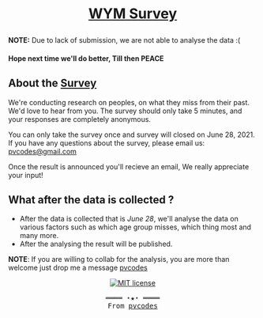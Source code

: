 <h1 align=center>

[WYM Survey](https://pvcodes.github.io/wym_survey)

</h1>
<p>

<p><b>NOTE:</b> Due to lack of submission, we are not able to analyse the               data :(</p>

#### Hope next time we'll do better, Till then PEACE

## About the [ Survey](https://pvcodes.github.io/wym_survey)

We're conducting research on peoples, on what they miss from their past. We'd love to hear from you. The survey should only take 5 minutes, and your responses are completely anonymous.

You can only take the survey once and survey will closed on June 28, 2021. If you have any questions about the survey, please email us: pvcodes@gmail.com

Once the result is announced you'll recieve an email, We really appreciate your input!

## What after the data is collected ?

- After the data is collected that is <i>June 28</i>, we'll analyse the data on various factors such as which age group misses, which thing most and many more.
- After the analysing the result will be published.

**NOTE**: If you are willing to collab for the analysis, you are more than welcome just drop me a message [pvcodes](mailto:pvcodes@gmail.com)

<div align="center">
<a href="docs/LICENSE.md"><img src="https://img.shields.io/github/license/pvcodes/pi_bot?style=flat-square" alt="MIT license"></a>
</div>

<samp>
  <p align="center">
    ════ ⋆★⋆ ════<br>
    From <a href="https://pvcodes.in">pvcodes</a>
  </p>
</samp>
